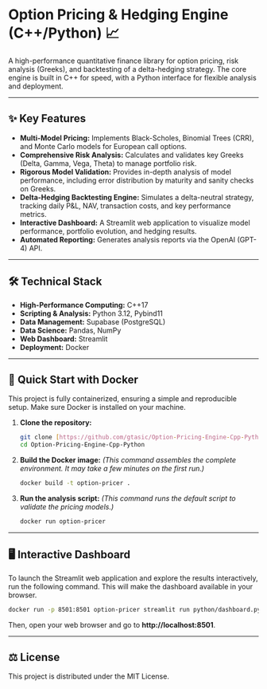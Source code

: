 # Option Pricing & Hedging Engine (C++/Python) 📈

A high-performance quantitative finance library for option pricing, risk analysis (Greeks), and backtesting of a delta-hedging strategy. The core engine is built in C++ for speed, with a Python interface for flexible analysis and deployment.

---

## ✨ Key Features

* **Multi-Model Pricing:** Implements Black-Scholes, Binomial Trees (CRR), and Monte Carlo models for European call options.
* **Comprehensive Risk Analysis:** Calculates and validates key Greeks (Delta, Gamma, Vega, Theta) to manage portfolio risk.
* **Rigorous Model Validation:** Provides in-depth analysis of model performance, including error distribution by maturity and sanity checks on Greeks.
* **Delta-Hedging Backtesting Engine:** Simulates a delta-neutral strategy, tracking daily P&L, NAV, transaction costs, and key performance metrics.
* **Interactive Dashboard:** A Streamlit web application to visualize model performance, portfolio evolution, and hedging results.
* **Automated Reporting:** Generates analysis reports via the OpenAI (GPT-4) API.

---

## 🛠️ Technical Stack

* **High-Performance Computing:** C++17
* **Scripting & Analysis:** Python 3.12, Pybind11
* **Data Management:** Supabase (PostgreSQL)
* **Data Science:** Pandas, NumPy
* **Web Dashboard:** Streamlit
* **Deployment:** Docker

---

## 🚀 Quick Start with Docker

This project is fully containerized, ensuring a simple and reproducible setup. Make sure Docker is installed on your machine.

1.  **Clone the repository:**
    ```bash
    git clone [https://github.com/gtasic/Option-Pricing-Engine-Cpp-Python.git](https://github.com/gtasic/Option-Pricing-Engine-Cpp-Python.git)
    cd Option-Pricing-Engine-Cpp-Python
    ```

2.  **Build the Docker image:**
    *(This command assembles the complete environment. It may take a few minutes on the first run.)*
    ```bash
    docker build -t option-pricer .
    ```

3.  **Run the analysis script:**
    *(This command runs the default script to validate the pricing models.)*
    ```bash
    docker run option-pricer
    ```

---

## 🖥️ Interactive Dashboard

To launch the Streamlit web application and explore the results interactively, run the following command. This will make the dashboard available in your browser.

```bash
docker run -p 8501:8501 option-pricer streamlit run python/dashboard.py
```
Then, open your web browser and go to **http://localhost:8501**.

---

## ⚖️ License

This project is distributed under the MIT License.